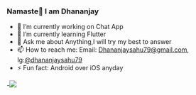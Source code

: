 ### Namaste🙏 I am Dhananjay

- 🔭 I’m currently working on Chat App 
- 🌱 I’m currently learning Flutter
- 💬 Ask me about Anything,I will try my best to answer
- 📫 How to reach me: Email: Dhananjaysahu79@gmail.com, Ig:[@dhananjaysahu79](https://www.instagram.com/dhananjaysahu79/)
- ⚡ Fun fact: Android over iOS anyday


-<img src="https://github-readme-stats.vercel.app/api?username=dhananjaysahu79&&show_icons=true&title_color=1DB954&icon_color=1DB954&text_color=0000FF&bg_color=151515">
